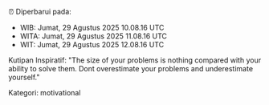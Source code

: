 ⏰ Diperbarui pada:
- WIB: Jumat, 29 Agustus 2025 10.08.16 UTC
- WITA: Jumat, 29 Agustus 2025 11.08.16 UTC
- WIT: Jumat, 29 Agustus 2025 12.08.16 UTC

Kutipan Inspiratif:
"The size of your problems is nothing compared with your ability to solve them. Dont overestimate your problems and underestimate yourself."


Kategori: motivational

